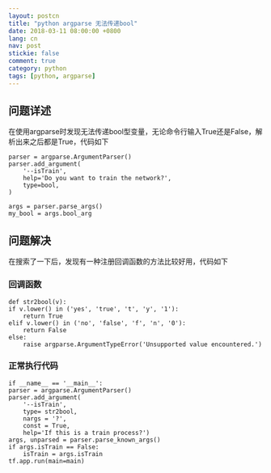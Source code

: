 ```yaml
---
layout: postcn
title: "python argparse 无法传递bool"
date: 2018-03-11 08:00:00 +0800
lang: cn
nav: post
stickie: false 
comment: true
category: python
tags: [python, argparse]
---
```


## 问题详述

在使用argparse时发现无法传递bool型变量，无论命令行输入True还是False，解析出来之后都是True，代码如下
<!-- more-->
    parser = argparse.ArgumentParser()
    parser.add_argument(
        '--isTrain',
        help='Do you want to train the network?',
        type=bool,
    )
    
    args = parser.parse_args()
    my_bool = args.bool_arg
    

## 问题解决

在搜索了一下后，发现有一种注册回调函数的方法比较好用，代码如下

### 回调函数

    def str2bool(v):
    if v.lower() in ('yes', 'true', 't', 'y', '1'):
        return True
    elif v.lower() in ('no', 'false', 'f', 'n', '0'):
        return False
    else:
        raise argparse.ArgumentTypeError('Unsupported value encountered.')
    

### 正常执行代码

    if __name__ == '__main__':
    parser = argparse.ArgumentParser()
    parser.add_argument(
        '--isTrain',
        type= str2bool,
        nargs = '?', 
        const = True, 
        help='If this is a train process?')
    args, unparsed = parser.parse_known_args()
    if args.isTrain == False:
        isTrain = args.isTrain 
    tf.app.run(main=main)